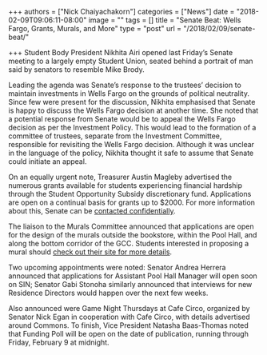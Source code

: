 +++
authors = ["Nick Chaiyachakorn"]
categories = ["News"]
date = "2018-02-09T09:06:11-08:00"
image = ""
tags = []
title = "Senate Beat: Wells Fargo, Grants, Murals, and More"
type = "post"
url = "/2018/02/09/senate-beat/"

+++
Student Body President Nikhita Airi opened last Friday’s Senate meeting to a largely empty Student Union, seated behind a portrait of man said by senators to resemble Mike Brody.

Leading the agenda was Senate’s response to the trustees’ decision to maintain investments in Wells Fargo on the grounds of political neutrality. Since few were present for the discussion, Nikhita emphasised that Senate is happy to discuss the Wells Fargo decision at another time. She noted that a potential response from Senate would be to appeal the Wells Fargo decision as per the Investment Policy. This would lead to the formation of a committee of trustees, separate from the Investment Committee, responsible for revisiting the Wells Fargo decision. Although it was unclear in the language of the policy, Nikhita thought it safe to assume that Senate could initiate an appeal.

On an equally urgent note, Treasurer Austin Magleby advertised the numerous grants available for students experiencing financial hardship through the Student Opportunity Subsidy discretionary fund. Applications are open on a continual basis for grants up to $2000. For more information about this, Senate can be [contacted confidentially](senate@lists.reed.edu).

The liaison to the Murals Committee announced that applications are open for the design of the murals outside the bookstore, within the Pool Hall, and along the bottom corridor of the GCC. Students interested in proposing a mural should [check out their site for more details](reed.edu/res_life/policies/mural-proposals.html).

Two upcoming appointments were noted: Senator Andrea Herrera announced that applications for Assistant Pool Hall Manager will open soon on SIN; Senator Gabi Stonoha similarly announced that interviews for new Residence Directors would happen over the next few weeks.

Also announced were Game Night Thursdays at Cafe Circo, organized by Senator Nick Egan in cooperation with Cafe Circo, with details advertised around Commons. To finish, Vice President Natasha Baas-Thomas noted that Funding Poll will be open on the date of publication, running through Friday, February 9 at midnight.
